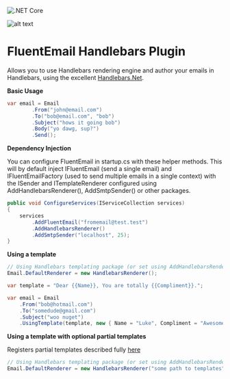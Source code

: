 ![.NET Core](https://github.com/matthewturner/FluentEmail.Handlebars/workflows/.NET%20Core/badge.svg)

![alt text](https://github.com/lukencode/FluentEmail/raw/master/assets/fluentemail_logo_64x64.png "FluentEmail")

# FluentEmail Handlebars Plugin

Allows you to use Handlebars rendering engine and author your emails in Handlebars, using the excellent [Handlebars.Net](https://github.com/rexm/Handlebars.Net).

**Basic Usage**

```csharp
var email = Email
    	.From("john@email.com")
    	.To("bob@email.com", "bob")
    	.Subject("hows it going bob")
    	.Body("yo dawg, sup?")
		.Send();
```


**Dependency Injection**

You can configure FluentEmail in startup.cs with these helper methods. This will by default inject IFluentEmail (send a single email) and IFluentEmailFactory (used to send multiple emails in a single context) with the 
ISender and ITemplateRenderer configured using AddHandlebarsRenderer(), AddSmtpSender() or other packages.

```csharp
public void ConfigureServices(IServiceCollection services)
{
	services
		.AddFluentEmail("fromemail@test.test")
		.AddHandlebarsRenderer()
		.AddSmtpSender("localhost", 25);
}
```

**Using a template**

```csharp
// Using Handlebars templating package (or set using AddHandlebarsRenderer in services)
Email.DefaultRenderer = new HandlebarsRenderer();

var template = "Dear {{Name}}, You are totally {{Compliment}}.";

var email = Email
    .From("bob@hotmail.com")
    .To("somedude@gmail.com")
    .Subject("woo nuget")
    .UsingTemplate(template, new { Name = "Luke", Compliment = "Awesome" });


```

**Using a template with optional partial templates**

Registers partial templates described fully [here](https://github.com/rexm/Handlebars.Net#registering-partials)

```csharp
// Using Handlebars templating package (or set using AddHandlebarsRenderer(templatePath) in services)
Email.DefaultRenderer = new HandlebarsRenderer("some path to templates");
```